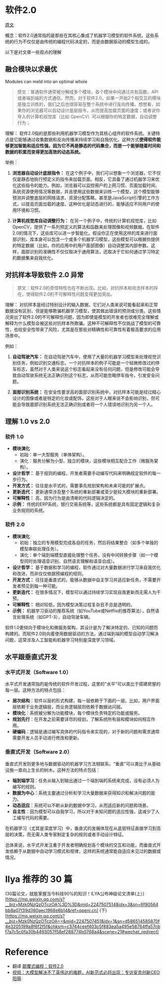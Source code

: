 # 软件2.0

[原文](https://karpathy.medium.com/software-2-0-a64152b37c35)

概念：软件2.0通常指的是那些在其核心集成了机器学习模型的软件系统。这些系统的行为不仅仅是由传统的编程代码决定的，而是由数据驱动的模型生成的。

以下是对文章一些观点的理解
## 融合模块以求最优
Modules can meld into an optimal whole
>原文：普通软件通常被分解成多个模块，各个模块中间通过共有函数、API 或者端到端的方式通信。然而，对于软件2.0，如果一开始2个相交互的模块是独立训练的，我们之后也很容易在整个系统中进行反向传播。想想看，如果你的浏览器可以自动设计底层指令，从而提高加载页面的速度；或者说你导入的计算机视觉库（比如 OpenCV）可以根据你的特定数据，自动调整行为；

理解：
软件2.0指的是那些利用机器学习模型作为其核心组件的软件系统。关键特点是它能够通过收集数据和反向传播来持续学习和自我优化。这种方式**使得软件能够更加智能和适应性强，因为它不再是静态的代码集合，而是一个能够随着时间和数据的积累而变得更加高效的动态系统。**

举例：

1. **浏览器自动设计底层指令：**
   在这个例子中，我们可以想象一个浏览器，它不仅仅是静态地执行预定义的指令来加载页面。相反，它具备了通过机器学习来优化这些指令的能力。例如，浏览器可以监控用户的上网习惯、页面加载时间、系统资源使用情况等数据，并且使用这些数据来训练一个模型，这个模型能够预测并调整底层的网络请求、资源分配策略，甚至是JavaScript引擎的工作方式，以提高页面加载的速度。这种优化是动态进行的，能够适应不同用户的使用环境和习惯。

2. **计算机视觉库自动调整行为：**
   在另一个例子中，传统的计算机视觉库，比如OpenCV，提供了一系列预定义的算法和函数来处理图像和视频数据。在软件2.0的情况下，这些库可以进一步智能化。假设你正在使用这样的库来进行面部识别，库本身可以包含一个或多个机器学习模型，这些模型可以根据你提供的特定数据（比如，你的应用中的用户面部图像）自动调整其内部参数。这样，面部识别的准确性不仅仅取决于通用算法，还取决于它如何通过学习特定的数据集来自我优化。

## 对抗样本导致软件 2.0 异常
>原文：软件2.0的奇怪特性也在不断出现。比如，对抗样本和攻击样本的存在，使得软件2.0的不可解释性问题变得更加突出。

理解：
对抗样本是经过特别设计的输入数据，它们对人类来说可能看起来和正常数据没有区别，但是能够欺骗机器学习模型，使其做出错误的预测或分类。这些情况突出了软件2.0的不可解释性问题，因为即使是模型的开发者也很难完全理解或解释为什么模型会被这些对抗样本所欺骗。这种不可解释性不仅挑战了模型的可靠性，也给安全性带来了风险，尤其是在那些对精确性和可靠性有着极高要求的应用场景中。

例如：

1. **自动驾驶汽车：**
   在自动驾驶汽车中，使用了大量的机器学习模型来处理视觉识别任务，例如识别交通标志。一个对抗样本的例子可能是一个轻微修改过的停车标志，虽然对于人类来说这个标志看起来没有任何问题，但是修改可能会导致自动驾驶系统无法正确识别这个标志，从而可能忽略停车指令，引发安全问题。

2. **面部识别系统：**
   在安全性要求高的面部识别系统中，对抗样本可能是经过精心设计的图像或者是特定的化妆或配饰，这些对于人眼来说不会影响识别，但可能会导致面部识别系统无法正确识别或者将一个人错误地识别为另一个人。

## 理解 1.0 vs 2.0

### 软件 1.0

- **模块演化**
   - 初始：单一大型服务（单体架构）。
   - 演化：服务分解为小型、独立的模块，这些模块相互配合工作（微服务架构）。
- **设计哲学：** 基于规则的编程，开发者需要手动编写代码来明确规定软件的每一步行为。
- **开发方式：** 往往是水平式的，需要事先规划架构和未来可能的扩展点。
- **更新迭代：** 更新通常涉及整个系统的重新部署或至少是较大模块的重新部署。
- **可解释性：** 高，因为行为是由清晰的代码逻辑决定的。
- **示例：** 传统的ERP系统，银行交易系统等，这些系统都是具有固定逻辑和复杂业务规则的系统。

### 软件 2.0

- **模块演化** 
   - 初始：独立的专用模型完成各自的任务，然后将结果整合（如多个单独的模型串联处理任务）。
   - 演化：单个端到端模型直接处理整个任务，没有中间转换步骤（如一个模型同时处理语音识别、自然语言理解和语音合成）。
- **设计哲学：** 基于数据和学习的编程，软件通过对大量数据进行学习来自我优化和改进，而非仅仅依据预编程的规则。
- **开发方式：** 往往是垂直式的，能够从数据中自主学习并适应新任务，不需要开发者预见到每一种可能。
- **更新迭代：** 在很多情况下，模型可以通过持续学习实现自我更新而无需人为干预。
- **可解释性：** 相对较低，因为模型决策过程复杂且不总是透明的。
- **示例：** 机器学习驱动的推荐系统（如YouTube或Netflix的推荐算法），自然语言处理系统（如GPT-3），自动驾驶车辆。

软件1.0更倾向于模块化和微服务架构，其设计是为了解决特定的、已知的问题而构建的。而软件2.0则向着使用数据驱动的方法，通过端到端的模型自动学习解决问题，这常涉及人工智能和机器学习特别是深度学习领域。

## 水平跟垂直式开发

### 水平式开发（Software 1.0）

水平式开发通常指的是传统的软件开发过程，这里的"水平"可以类比于搭建房屋的每一层。这种方法的特点包括：

- **层次结构**：软件以层的形式构建，每一层依赖于下面的一层。比如，用户界面层依赖于业务逻辑层，而业务逻辑层则依赖于数据访问层。
- **模块化**：系统被分解为功能模块，每个模块负责特定的功能或服务。
- **规划先行**：在开发之前需要详尽的规划，了解系统所有层和模块如何相互作用。
- **硬编码**：逻辑是通过编写具体的代码指令来实现的，对于新的问题和需求通常需要开发人员手动进行修改和更新。

### 垂直式开发（Software 2.0）
垂直式开发则更多地与数据驱动的机器学习方法相联系，"垂直"可以类比于从基础设施一直向上生长的树木。这种方法的特点包括：

- **端到端学习**：任务从输入到输出通过一个端到端的系统来完成，没有必须人为编写的规则。
- **数据为中心**：系统主要通过分析和学习大量数据来获得知识和解决问题的能力。
- **动态适应**：系统可以不断从新的数据中学习，从而适应新的问题和场景。
- **自主性**：因为模型可以自我学习，所以对于未知问题的适应性强，这减少了人工编写代码的需要。

在机器学习（尤其是深度学习）中，垂直式的发展体现在从底层特征直接学习到高层的决策，而无需人类专家制定复杂的规则或者手动设计特征。

总体来说，水平式开发注重于开发者明确规划各个模块的交互和功能，而垂直式开发依赖于从数据中自动学习模式和规律，这样的系统通常能自适应未见过的数据或情况。

# Ilya 推荐的 30 篇
(30篇论文，就能掌握当今科技90%的知识！ILYA公布神级论文清单(上）)[https://mp.weixin.qq.com/s?__biz=Mzk0NzQzOTczOA%3D%3D&mid=2247507514&idx=3&sn=6f90564bb8a07f39d360aec1968e6b14&ref=openi.cn]
(下)[https://mp.weixin.qq.com/s?__biz=Mzk0NzQzOTczOA==&mid=2247507451&idx=1&sn=d586514585870f4e3205199a8f6f2f5f&chksm=c3744ceef403c5f883ea5a495e58764ffa57cbf7a7c5c0fa30b4493057f58ef288774b0768a4&scene=21#wechat_redirect]

# Reference
* 翻译 [颠覆式编程：软件2.0](https://zhuanlan.zhihu.com/p/366808383)
* [视频：大模型解决不了英伟达的难题，AI新范式必将出现：专访安克创新CEO阳萌](https://www.youtube.com/watch?v=kMBjzxKYWw4)